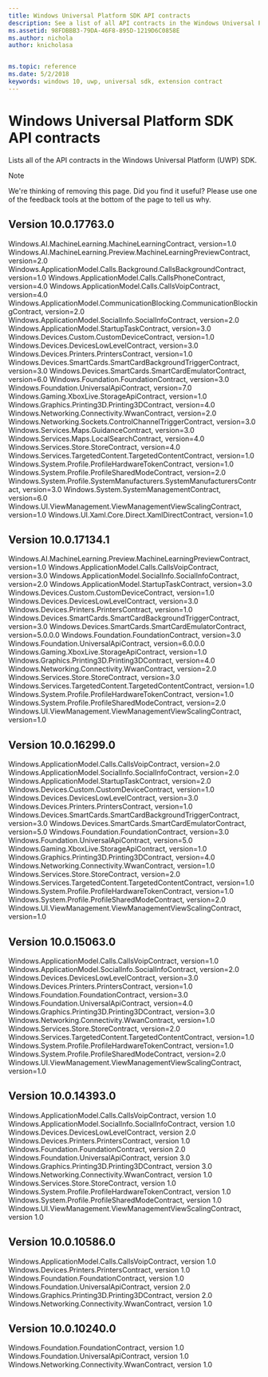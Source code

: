 ```yaml
---
title: Windows Universal Platform SDK API contracts
description: See a list of all API contracts in the Windows Universal Platform SDK.
ms.assetid: 98FDBBB3-79DA-46F8-895D-1219D6C0858E
ms.author: nichola
author: knicholasa


ms.topic: reference
ms.date: 5/2/2018
keywords: windows 10, uwp, universal sdk, extension contract
---
```

# Windows Universal Platform SDK API contracts

Lists all of the API contracts in the Windows Universal Platform (UWP) SDK.

> [!NOTE]
> We're thinking of removing this page. Did you find it useful? Please use one of the feedback tools at the bottom of the page to tell us why.

## Version 10.0.17763.0

Windows.AI.MachineLearning.MachineLearningContract, version=1.0
Windows.AI.MachineLearning.Preview.MachineLearningPreviewContract, version=2.0
Windows.ApplicationModel.Calls.Background.CallsBackgroundContract, version=1.0
Windows.ApplicationModel.Calls.CallsPhoneContract, version=4.0
Windows.ApplicationModel.Calls.CallsVoipContract, version=4.0
Windows.ApplicationModel.CommunicationBlocking.CommunicationBlockingContract, version=2.0
Windows.ApplicationModel.SocialInfo.SocialInfoContract, version=2.0
Windows.ApplicationModel.StartupTaskContract, version=3.0
Windows.Devices.Custom.CustomDeviceContract, version=1.0
Windows.Devices.DevicesLowLevelContract, version=3.0
Windows.Devices.Printers.PrintersContract, version=1.0
Windows.Devices.SmartCards.SmartCardBackgroundTriggerContract, version=3.0
Windows.Devices.SmartCards.SmartCardEmulatorContract, version=6.0
Windows.Foundation.FoundationContract, version=3.0
Windows.Foundation.UniversalApiContract, version=7.0
Windows.Gaming.XboxLive.StorageApiContract, version=1.0
Windows.Graphics.Printing3D.Printing3DContract, version=4.0
Windows.Networking.Connectivity.WwanContract, version=2.0
Windows.Networking.Sockets.ControlChannelTriggerContract, version=3.0
Windows.Services.Maps.GuidanceContract, version=3.0
Windows.Services.Maps.LocalSearchContract, version=4.0
Windows.Services.Store.StoreContract, version=4.0
Windows.Services.TargetedContent.TargetedContentContract, version=1.0
Windows.System.Profile.ProfileHardwareTokenContract, version=1.0
Windows.System.Profile.ProfileSharedModeContract, version=2.0
Windows.System.Profile.SystemManufacturers.SystemManufacturersContract, version=3.0
Windows.System.SystemManagementContract, version=6.0
Windows.UI.ViewManagement.ViewManagementViewScalingContract, version=1.0
Windows.UI.Xaml.Core.Direct.XamlDirectContract, version=1.0

## Version 10.0.17134.1

Windows.AI.MachineLearning.Preview.MachineLearningPreviewContract, version=1.0
Windows.ApplicationModel.Calls.CallsVoipContract, version=3.0
Windows.ApplicationModel.SocialInfo.SocialInfoContract, version=2.0
Windows.ApplicationModel.StartupTaskContract, version=3.0
Windows.Devices.Custom.CustomDeviceContract, version=1.0
Windows.Devices.DevicesLowLevelContract, version=3.0
Windows.Devices.Printers.PrintersContract, version=1.0
Windows.Devices.SmartCards.SmartCardBackgroundTriggerContract, version=3.0
Windows.Devices.SmartCards.SmartCardEmulatorContract, version=5.0.0.0
Windows.Foundation.FoundationContract, version=3.0
Windows.Foundation.UniversalApiContract, version=6.0.0.0
Windows.Gaming.XboxLive.StorageApiContract, version=1.0
Windows.Graphics.Printing3D.Printing3DContract, version=4.0
Windows.Networking.Connectivity.WwanContract, version=2.0
Windows.Services.Store.StoreContract, version=3.0
Windows.Services.TargetedContent.TargetedContentContract, version=1.0
Windows.System.Profile.ProfileHardwareTokenContract, version=1.0
Windows.System.Profile.ProfileSharedModeContract, version=2.0
Windows.UI.ViewManagement.ViewManagementViewScalingContract, version=1.0

## Version 10.0.16299.0

Windows.ApplicationModel.Calls.CallsVoipContract, version=2.0
Windows.ApplicationModel.SocialInfo.SocialInfoContract, version=2.0
Windows.ApplicationModel.StartupTaskContract, version=2.0
Windows.Devices.Custom.CustomDeviceContract, version=1.0
Windows.Devices.DevicesLowLevelContract, version=3.0
Windows.Devices.Printers.PrintersContract, version=1.0
Windows.Devices.SmartCards.SmartCardBackgroundTriggerContract, version=3.0
Windows.Devices.SmartCards.SmartCardEmulatorContract, version=5.0
Windows.Foundation.FoundationContract, version=3.0
Windows.Foundation.UniversalApiContract, version=5.0
Windows.Gaming.XboxLive.StorageApiContract, version=1.0
Windows.Graphics.Printing3D.Printing3DContract, version=4.0
Windows.Networking.Connectivity.WwanContract, version=1.0
Windows.Services.Store.StoreContract, version=2.0
Windows.Services.TargetedContent.TargetedContentContract, version=1.0
Windows.System.Profile.ProfileHardwareTokenContract, version=1.0
Windows.System.Profile.ProfileSharedModeContract, version=2.0
Windows.UI.ViewManagement.ViewManagementViewScalingContract, version=1.0

## Version 10.0.15063.0

Windows.ApplicationModel.Calls.CallsVoipContract, version=1.0
Windows.ApplicationModel.SocialInfo.SocialInfoContract, version=2.0
Windows.Devices.DevicesLowLevelContract, version=3.0
Windows.Devices.Printers.PrintersContract, version=1.0
Windows.Foundation.FoundationContract, version=3.0
Windows.Foundation.UniversalApiContract, version=4.0
Windows.Graphics.Printing3D.Printing3DContract, version=3.0
Windows.Networking.Connectivity.WwanContract, version=1.0
Windows.Services.Store.StoreContract, version=2.0
Windows.Services.TargetedContent.TargetedContentContract, version=1.0
Windows.System.Profile.ProfileHardwareTokenContract, version=1.0
Windows.System.Profile.ProfileSharedModeContract, version=2.0
Windows.UI.ViewManagement.ViewManagementViewScalingContract, version=1.0

## Version 10.0.14393.0

Windows.ApplicationModel.Calls.CallsVoipContract, version 1.0
Windows.ApplicationModel.SocialInfo.SocialInfoContract, version 1.0
Windows.Devices.DevicesLowLevelContract, version 2.0
Windows.Devices.Printers.PrintersContract, version 1.0
Windows.Foundation.FoundationContract, version 2.0
Windows.Foundation.UniversalApiContract, version 3.0
Windows.Graphics.Printing3D.Printing3DContract, version 3.0
Windows.Networking.Connectivity.WwanContract, version 1.0
Windows.Services.Store.StoreContract, version 1.0
Windows.System.Profile.ProfileHardwareTokenContract, version 1.0
Windows.System.Profile.ProfileSharedModeContract, version 1.0
Windows.UI.ViewManagement.ViewManagementViewScalingContract, version 1.0

## Version 10.0.10586.0

Windows.ApplicationModel.Calls.CallsVoipContract, version 1.0
Windows.Devices.Printers.PrintersContract, version 1.0
Windows.Foundation.FoundationContract, version 1.0
Windows.Foundation.UniversalApiContract, version 2.0
Windows.Graphics.Printing3D.Printing3DContract, version 2.0
Windows.Networking.Connectivity.WwanContract, version 1.0

## Version 10.0.10240.0

Windows.Foundation.FoundationContract, version 1.0
Windows.Foundation.UniversalApiContract, version 1.0
Windows.Networking.Connectivity.WwanContract, version 1.0